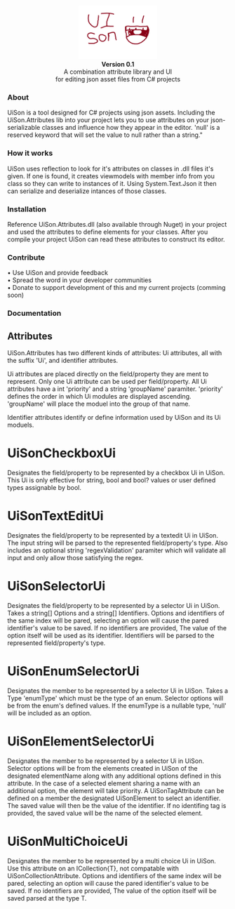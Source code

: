 <p align="center">
	<img src="https://raw.githubusercontent.com/knackname/UiSon/main/UiSon/Views/Images/logo.png" alt="UiSon" width="180" /><br>
	<b>Version 0.1</b><br>
	A combination attribute library and UI</br>
  for editing json asset files from C# projects
</p>

### About

UiSon is a tool designed for C# projects using json assets. Including the UiSon.Attributes lib into your project lets you to use attributes on your json-serializable classes and influence how they appear in the editor. 'null' is a reserved keyword that will set the value to null rather than a string."

### How it works

UiSon uses reflection to look for it's attributes on classes in .dll files it's given. If one is found, it creates viewmodels with member info from you class so they can write to instances of it. Using System.Text.Json it then can serialize and deserialize intances of those classes.

### Installation

Reference UiSon.Attributes.dll (also available through Nuget) in your project and used the attributes to define elements for your classes. After you compile your project UiSon can read these attributes to construct its editor.

### Contribute

• Use UiSon and provide feedback  
• Spread the word in your developer communities  
• Donate to support development of this and my current projects (comming soon)

### Documentation

## Attributes

UiSon.Attributes has two different kinds of attributes: Ui attributes, all with the suffix 'Ui', and identifier attributes.

Ui attributes are placed directly on the field/property they are ment to represent. Only one Ui attribute can be used per field/property. All Ui attributes have a int 'priority' and a string 'groupName' paramiter. 'priority' defines the order in which Ui modules are displayed ascending. 'groupName' will place the moduel into the group of that name.

Identifier attributes identify or define information used by UiSon and its Ui moduels.

# UiSonCheckboxUi

Designates the field/property to be represented by a checkbox Ui in UiSon. This Ui is only effective for string, bool and bool? values or user defined types assignable by bool.

# UiSonTextEditUi

Designates the field/property to be represented by a textedit Ui in UiSon. The input string will be parsed to the represented field/property's type. Also includes an optional string 'regexValidation' paramiter which will validate all input and only allow those satisfying the regex.

# UiSonSelectorUi

Designates the field/property to be represented by a selector Ui in UiSon. Takes a string[] Options and a string[] Identifiers. Options and identifiers of the same index will be pared, selecting an option will cause the pared identifier's value to be saved. If no identifiers are provided, The value of the option itself will be used as its identifier. Identifiers will be parsed to the represented field/property's type.

# UiSonEnumSelectorUi

Designates the member to be represented by a selector Ui in UiSon. Takes a Type 'enumType' which must be the type of an enum. Selector options will be from the enum's defined values. If the enumType is a nullable type, 'null' will be included as an option.

# UiSonElementSelectorUi

Designates the member to be represented by a selector Ui in UiSon. Selector options will be from the elements created in UiSon of the designated elementName along with any additional options defined in this attribute. In the case of a selected element sharing a name with an additional option, the element will take priority. A UiSonTagAttribute can be defined on a member the designated UiSonElement to select an identifier. The saved value will then be the value of the identifier. If no identifing tag is provided, the saved value will be the name of the selected element.

# UiSonMultiChoiceUi

Designates the member to be represented by a multi choice Ui in UiSon. Use this attribute on an ICollection{T}, not compatable with UiSonCollectionAttribute. Options and identifiers of the same index will be pared, selecting an option will cause the pared identifier's value to be saved. If no identifiers are provided, The value of the option itself will be saved parsed at the type T.

